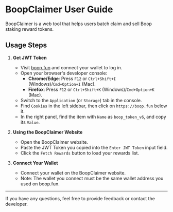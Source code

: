 # BoopClaimer User Guide

BoopClaimer is a web tool that helps users batch claim and sell Boop staking reward tokens.

## Usage Steps

1. **Get JWT Token**
   - Visit [boop.fun](https://boop.fun) and connect your wallet to log in.
   - Open your browser's developer console:
     - **Chrome/Edge**: Press `F12` or `Ctrl+Shift+I` (Windows)/`Cmd+Option+I` (Mac).
     - **Firefox**: Press `F12` or `Ctrl+Shift+K` (Windows)/`Cmd+Option+K` (Mac).
   - Switch to the `Application` (or `Storage`) tab in the console.
   - Find `Cookies` in the left sidebar, then click on `https://boop.fun` below it.
   - In the right panel, find the item with `Name` as `boop_token_v6`, and copy its `Value`.

2. **Using the BoopClaimer Website**
   - Open the BoopClaimer website.
   - Paste the JWT Token you copied into the `Enter JWT Token` input field.
   - Click the `Fetch Rewards` button to load your rewards list.

3. **Connect Your Wallet**
   - Connect your wallet on the BoopClaimer website.
   - Note: The wallet you connect must be the same wallet address you used on boop.fun.

---

If you have any questions, feel free to provide feedback or contact the developer.
